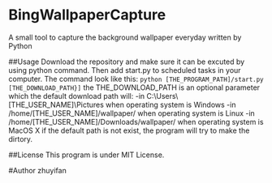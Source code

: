 # BingWallpaperCapture
A small tool to capture the background wallpaper everyday written by Python

##Usage
Download the repository and make sure it can be excuted by using python command.
Then add start.py to scheduled tasks in your computer.
The command look like this:
`python [THE_PROGRAM_PATH]/start.py [THE_DOWNLOAD_PATH}]`
the THE_DOWNLOAD_PATH is an optional parameter which the default download path will:
-in C:\Users\\[THE_USER_NAME]\Pictures when operating system is Windows
-in /home/[THE_USER_NAME]/wallpaper/ when operating system is Linux
-in /home/[THE_USER_NAME]/Downloads/wallpaper/ when operating system is MacOS X
if the default path is not exist, the program will try to make the dirtory.

##License
This program is under MIT License.

#Author
zhuyifan
